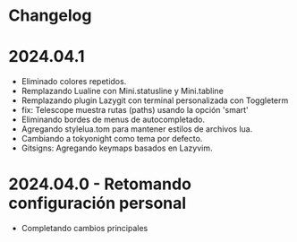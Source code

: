 # Changelog

# 2024.04.1

* Eliminado colores repetidos.
* Remplazando Lualine con Mini.statusline y Mini.tabline
* Remplazando plugin Lazygit con terminal personalizada con Toggleterm
* fix: Telescope muestra rutas (paths) usando la opción 'smart'
* Eliminando bordes de menus de autocompletado.
* Agregando stylelua.tom para mantener estilos de archivos lua.
* Cambiando a tokyonight como tema por defecto.
* Gitsigns: Agregando keymaps basados en Lazyvim.

# 2024.04.0 - Retomando configuración personal
* Completando cambios principales
